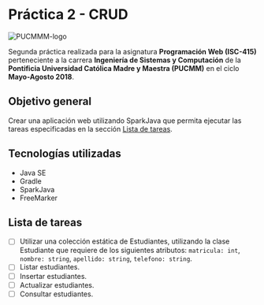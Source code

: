 # Práctica 2 - CRUD

![PUCMMM-logo](https://i.imgur.com/9eEIci9.png)

Segunda práctica realizada para la asignatura **Programación Web (ISC-415)** perteneciente a la carrera **Ingeniería de Sistemas y Computación** de la **Pontificia Universidad Católica Madre y Maestra (PUCMM)** en el ciclo **Mayo-Agosto 2018**.

## Objetivo general

Crear una aplicación web utilizando SparkJava que permita ejecutar las tareas especificadas en la sección [Lista de tareas](#lista-de-tareas).

## Tecnologías utilizadas

- Java SE
- Gradle
- SparkJava
- FreeMarker

## Lista de tareas

- [ ] Utilizar una colección estática de Estudiantes, utilizando la clase Estudiante que requiere de los siguientes atributos: `matricula: int`, `nombre: string`, `apellido: string`, `telefono: string`.
- [ ] Listar estudiantes.
- [ ] Insertar estudiantes.
- [ ] Actualizar estudiantes.
- [ ] Consultar estudiantes.

